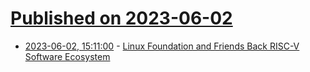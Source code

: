 # [Published on 2023-06-02](index.md)

* [2023-06-02, 15:11:00](https://soylentnews.org/article.pl?sid=23/06/01/1459255&from=rss) - [Linux Foundation and Friends Back RISC-V Software Ecosystem](https://soylentnews.org/article.pl?sid=23/06/01/1459255&from=rss)
